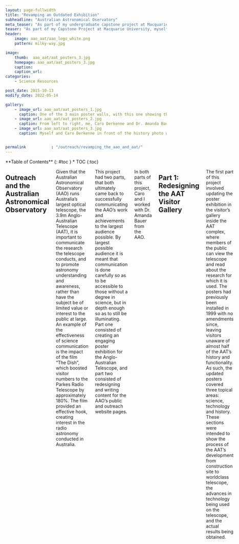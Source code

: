 ```yaml
---
layout: page-fullwidth
title: "Revamping an Outdated Exhibition"
subheadline: "Australian Astronomical Oservatory"
meta_teaser: "As part of my undergraduate capstone project at Macquarie University, myself and fellow student Caro Derkenne revamped the outreach resources for the Australian Astronomical Observatory. For our work done in this project we won the Judith Sachs Professional and Community Engagement (PACE) prize."
teaser: "As part of my Capstone Project at Macquarie University, myself and fellow student Caro Derkenne revamped the outreach resources for the Australian Astronomical Observatory. For our work done in this project we won the Judith Sachs Professional and Community Engagement (PACE) prize."
header:
    image: aao_aat/aao_logo_white.png
    pattern: milky-way.jpg

image:
    thumb:  aao_aat/aat_posters_3.jpg
    homepage: aao_aat/aat_posters_3.jpg
    caption:
    caption_url:
categories:
    - Science Resources 

post_date: 2015-10-13
modify_date: 2022-05-14

gallery:
    - image_url: aao_aat/aat_posters_1.jpg
      caption: One of the 3 main poster walls, with this one showing the technology that was developed at the AAT.
    - image_url: aao_aat/aat_posters_2.jpg
      caption: From left to right, me, Caro Derkenne and Dr. Amanda Bauer in front of of the technology poster wall.
    - image_url: aao_aat/aat_posters_3.jpg
      caption: Myself and Caro Derkenne in front of the history photo wall.


permalink           : "/outreach/revamping_the_aao_and_aat/"
---
```

<div class="row">
<div class="medium-4 medium-push-8 columns" markdown="1">
<div class="panel radius" markdown="1">
**Table of Contents**
{: #toc }
*  TOC
{:toc}
</div>
</div><!-- /.medium-4.columns -->

<div class="medium-8 medium-pull-4 columns" markdown="1">

## Outreach and the Australian Astronomical Observatory
Given that the Australian Astronomical Observatory (AAO) runs Australia’s largest optical telescope, the 3.9m Anglo-Australian Telescope (AAT), it is important to communicate the research the
telescope conducts, and to promote astronomy understanding and awareness, rather than have the subject be of limited value or interest to the public at large.
An example of the effectiveness of science communication is the impact of the film “The Dish”, which boosted visitor numbers to the Parkes Radio Telescope by approximately 180%. 
The film provided an effective hook, creating interest in the radio astronomy conducted in Australia.

This project had two parts, that both ultimately came back to successfully communicating the AAO’s
work and achievements to the largest audience possible. By largest possible audience it is meant that
communication is done carefully so as to be accessible to those without a degree in science, but in depth enough so as to still be illuminating. 
Part one consisted of creating an engaging poster exhibition for the Anglo-Australian Telescope, 
and part two consisted of redesigning and writing content for the AAO’s public and outreach website pages.

In both parts of this project, Caro and I worked with Dr. Amanda Bauer from the AAO.

## Part 1: Redesigning the AAT Visitor Gallery
The first part of this project involved updating the poster exhibition in the visitor’s gallery inside the AAT complex, 
where members of the public can view the telescope and read about the research for which it is used. 
The posters had previously been installed in 1999 with no amendments since, leaving visitors unaware of almost half of the AAT’s history and functionality. 
As such, the updated posters covered three topical areas: science, technology and history. 
These sections were intended to show the process of the AAT’s development from construction site to worldclass telescope, the advances in technology being used on the telescope, and the actual results being obtained.

### List of Posters
In total, we made 14 posters for the AAT which are listed below. You can see some of these posters in the gallery. 
- History Poster Wall
    - The Origins of the AAO Banner
    - The Anglo-Australian Telescope
    - Wambelong Fire
    - The Warrumbungles
    - The Timeline of the AAT

- Science Poster Wall
    - Supernova 1987a
    - Galactic Archaeology
    - Exoplanets
    - Plates to Spectroscopy
    - Galaxy Surveys
    - Dark Energy

- Technology Poster Wall
    - AAOmega & Hermies 
    - Optical Fibres
    - Dark Skies

## Part 2: AAO Public and Outreach Website Redesign 
The second part of the project delt with the reconstruction of the AAO public education and outreach web pages, with the aim of making them more informative and accessible to a wider audience. 
This largely consisted, aside from superficial design considerations, of creating content for the ‘We Get Asked That A Lot’ section and the newly developed ‘Glossary’ section.

Astronomy concepts were separated into two distinct pages based on their relevancy and complexity.
Fundamental definitions and concepts required to have a basic understanding of any of the website content were placed into the glossary section. 
For example, anyone venturing into astronomy reading would need to be familiar with terms such as ‘apparent magnitude’, ‘metallicity’ and ‘SNR’. 
These terms (and many others) were given simple, short definitions that explained the terms without using further astronomy related words. 
The glossary section is thus meant as a supplement to the main public website, so that readers can engage with the larger ideas expressed in content without being confused by terminology specific to astronomy.

The remaining concepts, deemed to be of a higher conceptual level, were placed in the FAQ section.
These concepts required a more detailed answer and often brought together a number of different ideas in astronomy: for example, an explanation of redshift requires an understanding of relative
velocity, light propagation and gravitational effects.

## Conclusions
The poster exhibition was successfully installed in the visitor gallery of the AAT, with initial positive feedback. 
The topics covered are thought to have provided a detailed overview of the scientific merit of the telescope, and hopefully garner interest for astronomy in general. 

This project provided the opportunity to engage with all levels of research and development at the AAO, from technology prototyping and design through to the data analysis and results of studies. 
Although the project had many hurdles that had to be overcome (including developing an understanding of graphic design, efficient planning and time management, learning the basics of html and css), we learnt a lot of valuable skills and has provided a valuable insight to the high level of astronomy being conducted within Australia.

## Gallery
{% include gallery %}

